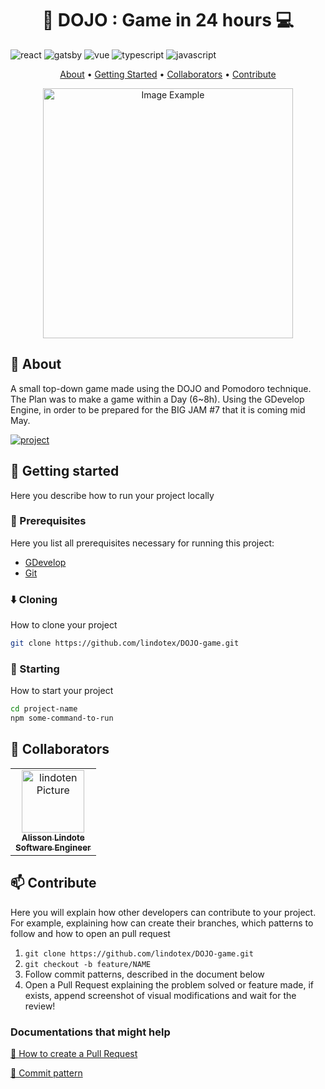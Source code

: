 [JAVASCRIPT__BADGE]: https://img.shields.io/badge/Javascript-000?style=for-the-badge&logo=javascript
[TYPESCRIPT__BADGE]: https://img.shields.io/badge/typescript-D4FAFF?style=for-the-badge&logo=typescript
[REACT__BADGE]: https://img.shields.io/badge/React-005CFE?style=for-the-badge&logo=react
[VUE__BADGE]: https://img.shields.io/badge/VueJS-fff?style=for-the-badge&logo=vue
[GDEVELOP__BADGE]: https://img.shields.io/badge/GDevelop-7026b9?style=for-the-badge&logo=GDevelop
[PROJECT__BADGE]: https://img.shields.io/badge/📱Visit_this_project-000?style=for-the-badge&logo=project
[PROJECT__URL]: https://github.com/Fernanda-Kipper/Readme-Templates

<h1 align="center" style="font-weight: bold;">👾 DOJO : Game in 24 hours 💻</h1>

![react][REACT__BADGE]
![gatsby][GDEVELOP__BADGE]
![vue][VUE__BADGE]
![typescript][TYPESCRIPT__BADGE]
![javascript][JAVASCRIPT__BADGE]

<p align="center">
 <a href="#about">About</a> • 
 <a href="#started">Getting Started</a> •
  <a href="#colab">Collaborators</a> •
 <a href="#contribute">Contribute</a>
</p>

<p align="center">
    <img src="../.github/example.png" alt="Image Example" width="400px">
</p>

<h2 id="started">📌 About</h2>

A small top-down game made using the DOJO and Pomodoro technique. The Plan was to make a game within a Day (6~8h). Using the GDevelop Engine, in order to be prepared for the BIG JAM #7 that it is coming mid May.

[![project][PROJECT__BADGE]][PROJECT__URL]

<h2 id="started">🚀 Getting started</h2>

Here you describe how to run your project locally

<h3>📝 Prerequisites</h3>

Here you list all prerequisites necessary for running this project:

- [GDevelop](https://gdevelop.io/download)
- [Git](https://github.com)

<h3>⬇️ Cloning</h3>

How to clone your project

```bash
git clone https://github.com/lindotex/DOJO-game.git
```

<h3>💫 Starting</h3>

How to start your project

```bash
cd project-name
npm some-command-to-run
```

<h2 id="colab">🤝 Collaborators</h2>

<table>
  <tr>
    <td align="center">
      <a href="#">
        <img src="https://avatars.githubusercontent.com/u/97451601?v=4" width="100px;" alt="lindoten Picture"/><br>
        <sub>
          <b>Alisson Lindote</b><br/>
          <b>Software Engineer</b>
        </sub>
      </a>
    </td>
  </tr>
</table>

<h2 id="contribute">📫 Contribute</h2>

Here you will explain how other developers can contribute to your project. For example, explaining how can create their branches, which patterns to follow and how to open an pull request

1. `git clone https://github.com/lindotex/DOJO-game.git`
2. `git checkout -b feature/NAME`
3. Follow commit patterns, described in the document below
4. Open a Pull Request explaining the problem solved or feature made, if exists, append screenshot of visual modifications and wait for the review!

<h3>Documentations that might help</h3>

[📝 How to create a Pull Request](https://www.atlassian.com/br/git/tutorials/making-a-pull-request)

[💾 Commit pattern](https://gist.github.com/joshbuchea/6f47e86d2510bce28f8e7f42ae84c716)
